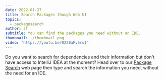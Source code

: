```yaml
---
date: 2022-01-27
title: Search Packages though Web UI
topics:
  - packagesearch
author: sf
subtitle: You can find the packages you need without an IDE.
thumbnail: ./thumbnail.png
video: "https://youtu.be/0220aPv5ruI"
---
```


Do you want to search for dependencies and their information but don't have access to IntelliJ IDEA at the moment? Head over to our [Package Search](https://package-search.jetbrains.com/) web page then type and search the information you need, without the need for an IDE.
